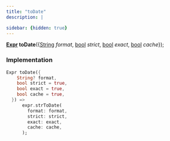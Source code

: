 ```yaml
---
title: "toDate"
description: |

sidebar: {hidden: true}
---
```

<span class="dart-code"><strong>[Expr] toDate</strong>({<span class="nobr">[String] <i>format</i></span>, <span class="nobr">[bool] <i>strict</i></span>, <span class="nobr">[bool] <i>exact</i></span>, <span class="nobr">[bool] <i>cache</i></span>});</span>


### Implementation
```dart
Expr toDate({
    String? format,
    bool strict = true,
    bool exact = true,
    bool cache = true,
  }) =>
      expr.strToDate(
        format: format,
        strict: strict,
        exact: exact,
        cache: cache,
      );
```

[Expr]: /reference/classes/expr/
[String]: https://api.flutter.dev/flutter/dart-core/String-class.html
[bool]: https://api.flutter.dev/flutter/dart-core/bool-class.html
